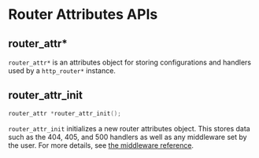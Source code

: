 # Router Attributes APIs

## router_attr*

`router_attr*` is an attributes object for storing configurations and handlers used by a `http_router*` instance.

## router_attr_init

```c
router_attr *router_attr_init();
```

`router_attr_init` initializes a new router attributes object. This stores data such as the 404, 405, and 500 handlers as well as any middleware set by the user.
For more details, see [the middleware reference](./middleware.md).
